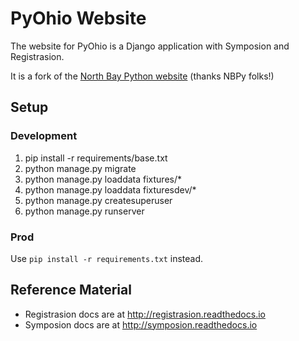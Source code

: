 PyOhio Website
==============

The website for PyOhio is a Django application with Symposion and Registrasion.

It is a fork of the [North Bay Python website](https://github.com/northbaypython/website) (thanks NBPy folks!)

## Setup

### Development

1. pip install -r requirements/base.txt
2. python manage.py migrate
3. python manage.py loaddata fixtures/*
4. python manage.py loaddata fixturesdev/*
5. python manage.py createsuperuser
6. python manage.py runserver

### Prod

Use `pip install -r requirements.txt` instead.

## Reference Material

* Registrasion docs are at http://registrasion.readthedocs.io
* Symposion docs are at http://symposion.readthedocs.io
